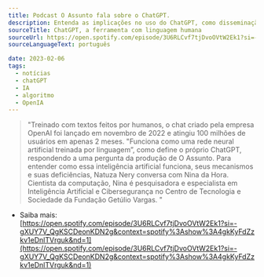 ```yaml
---
title: Podcast O Assunto fala sobre o ChatGPT.
description: Entenda as implicações no uso do ChatGPT, como disseminação de informações falsas e descumprimento de direitos autorais.
sourceTitle: ChatGPT, a ferramenta com linguagem humana
sourceUrl: https://open.spotify.com/episode/3U6RLCvf7tjDvoOVtW2Ek1?si=-gXUY7V_QgKSCDeonKDN2g&context=spotify%3Ashow%3A4gkKyFdZzkv1eDnlTVrguk&nd=1
sourceLanguageText: português

date: 2023-02-06
tags: 
  - notícias
  - chatGPT
  - IA
  - algoritmo
  - OpenIA
---
```


> "Treinado com textos feitos por humanos, o chat criado pela empresa OpenAI foi lançado em novembro de 2022 e atingiu 100 milhões de usuários em apenas 2 meses. "Funciona como uma rede neural artificial treinada por linguagem”, como define o próprio ChatGPT, respondendo a uma pergunta da produção de O Assunto. Para entender como essa inteligência artificial funciona, seus mecanismos e suas deficiências, Natuza Nery conversa com Nina da Hora. Cientista da computação, Nina é pesquisadora e especialista em Inteligência Artificial e Cibersegurança no Centro de Tecnologia e Sociedade da Fundação Getúlio Vargas. "


* Saiba mais: [https://open.spotify.com/episode/3U6RLCvf7tjDvoOVtW2Ek1?si=-gXUY7V_QgKSCDeonKDN2g&context=spotify%3Ashow%3A4gkKyFdZzkv1eDnlTVrguk&nd=1](https://open.spotify.com/episode/3U6RLCvf7tjDvoOVtW2Ek1?si=-gXUY7V_QgKSCDeonKDN2g&context=spotify%3Ashow%3A4gkKyFdZzkv1eDnlTVrguk&nd=1)

